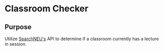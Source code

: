 # Classroom Checker

## Purpose
Utilize [SearchNEU's](https://searchneu.com/) API to determine if a classroom currently has a lecture in session.